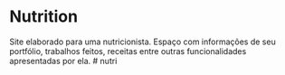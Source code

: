 # Nutrition
Site elaborado para uma nutricionista. Espaço com informações de seu portfólio, trabalhos feitos, receitas entre outras funcionalidades apresentadas por ela. 
#   n u t r i  
 